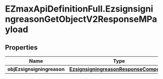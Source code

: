 # EZmaxApiDefinitionFull.EzsignsigningreasonGetObjectV2ResponseMPayload

## Properties

Name | Type | Description | Notes
------------ | ------------- | ------------- | -------------
**objEzsignsigningreason** | [**EzsignsigningreasonResponseCompound**](EzsignsigningreasonResponseCompound.md) |  | 


